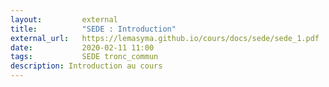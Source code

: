 ```yaml
---
layout:         external
title:          "SEDE : Introduction"
external_url:   https://lemasyma.github.io/cours/docs/sede/sede_1.pdf
date:           2020-02-11 11:00
tags:           SEDE tronc_commun
description: Introduction au cours
---
```

